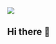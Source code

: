 <img src="https://media.licdn.com/dms/image/v2/D4E16AQEBdQ0gV69CuA/profile-displaybackgroundimage-shrink_350_1400/profile-displaybackgroundimage-shrink_350_1400/0/1734540743585?e=1742428800&v=beta&t=xV9UpSWVrqJmnXw40e5aSWHJwP20pggHaY2Innxqlww" />

## Hi there 👋

<!--
**Lelieur/Lelieur** is a ✨ _special_ ✨ repository because its `README.md` (this file) appears on your GitHub profile.

Here are some ideas to get you started:

- 🔭 I’m currently working on ...
- 🌱 I’m currently learning ...
- 👯 I’m looking to collaborate on ...
- 🤔 I’m looking for help with ...
- 💬 Ask me about ...
- 📫 How to reach me: ...
- 😄 Pronouns: ...
- ⚡ Fun fact: ...
-->
